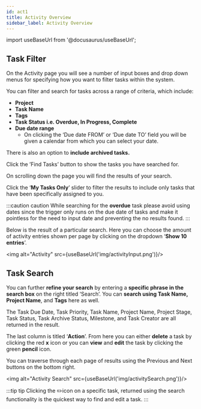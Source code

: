 ```yaml
---
id: act1
title: Activity Overview
sidebar_label: Activity Overview
---
```


import useBaseUrl from '@docusaurus/useBaseUrl';

## Task Filter


On the Activity page you will see a number of input boxes and drop down menus for specifying how you want to filter tasks within the system.

You can filter and search for tasks across a range of criteria, which include:
- **Project**
- **Task Name**
- **Tags**
- **Task Status i.e. Overdue, In Progress, Complete**
- **Due date range**
  - On clicking the ‘Due date FROM’ or ‘Due date TO’ field you will be given a calendar from   which you can select your date.

There is also an option to **include archived tasks.**

Click the ’Find Tasks’ button to show the tasks you have searched for.

On scrolling down the page you will find the results of your search. 

Click the ‘**My Tasks Only**’ slider to filter the results to include only tasks that have been specifically assigned to you.

:::caution caution
While searching for the **overdue** task please avoid using dates since the trigger only runs on the due date of tasks and make it pointless for the need to input date and preventing the no results found.
:::

Below is the result of a particular search. Here you can choose the amount of activity entries shown per page by clicking on the dropdown ‘**Show 10 entries**’. 

<img alt="Activity" src={useBaseUrl('img/activityInput.png')}/>

## Task Search

You can further **refine your search** by entering a **specific phrase in the search box** on the right titled ‘Search’.  You can **search using Task Name, Project Name**, and **Tags** here as well.

The Task Due Date, Task Priority, Task Name, Project Name, Project Stage, Task Status, Task Archive Status, Milestone, and Task Creator are all returned in the result.

The last column is titled ‘**Action**’. From here you can either **delete** a task by clicking the red **x** icon or you can **view** and **edit** the task by clicking the green **pencil** icon.

You can traverse through each page of results using the Previous and Next buttons on the bottom right.

<img alt="Activity Search" src={useBaseUrl('img/activitySearch.png')}/>

:::tip tip
Clicking the ✏️icon on a specific task, returned using the search functionality is the quickest way to find and edit a task.
:::